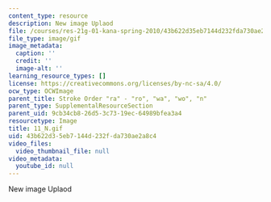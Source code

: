 ```yaml
---
content_type: resource
description: New image Uplaod
file: /courses/res-21g-01-kana-spring-2010/43b622d35eb7144d232fda730ae2a8c4_11_N.gif
file_type: image/gif
image_metadata:
  caption: ''
  credit: ''
  image-alt: ''
learning_resource_types: []
license: https://creativecommons.org/licenses/by-nc-sa/4.0/
ocw_type: OCWImage
parent_title: Stroke Order "ra" - "ro", "wa", "wo", "n"
parent_type: SupplementalResourceSection
parent_uid: 9cb34cb8-26d5-3c73-19ec-64989bfea3a4
resourcetype: Image
title: 11_N.gif
uid: 43b622d3-5eb7-144d-232f-da730ae2a8c4
video_files:
  video_thumbnail_file: null
video_metadata:
  youtube_id: null
---
```

New image Uplaod